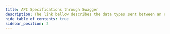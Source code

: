 ```yaml
---
title: API Specifications through Swagger
description: The link bellow describes the data types sent between an established WebSocket connection
hide_table_of_contents: true
sidebar_position: 2
---
```


<!-- <a target="_blank" href={"/api-docs/swagger.yaml"}>Click here for Swagger Doc</a>
 -->

<!-- [Download the YAML file](/api-docs/swagger.yaml) -->

<!-- import Redoc from 'redocusaurus';

<Redoc specUrl="/api-docs/swagger.yaml" /> -->

<!-- <iframe src="/api-docs/swagger.yaml width="100%" height="800px"></iframe> -->


<!-- import ApiDocMdx from '@theme/ApiDocMdx';

<ApiDocMdx id="using-single-yaml" /> -->